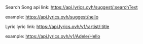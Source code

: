 

Search Song
api link: https://api.lyrics.ovh/suggest/:searchText

example: https://api.lyrics.ovh/suggest/hello

Lyric
lyric link: https://api.lyrics.ovh/v1/:artist/:title

example: https://api.lyrics.ovh/v1/Adele/Hello
